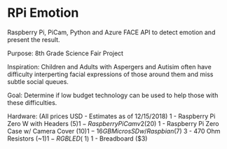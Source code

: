 # RPi Emotion
Raspberry Pi, PiCam, Python and Azure FACE API to detect emotion and present the result.


Purpose: 8th Grade Science Fair Project

Inspiration: Children and Adults with Aspergers and Autisim often have difficulty interperting facial expressions of those around them and miss subtle social queues.


Goal: Determine if low budget technology can be used to help those with these difficulties.

Hardware: (All prices USD - Estimates as of 12/15/2018)
1 - Raspberry Pi Zero W with Headers ($5)
1 - Raspberry Pi Cam v2 ($20)
1 - Raspberry Pi Zero Case w/ Camera Cover ($10) 
1 - 16GB Micros SD w/ Raspbian ($7)
3 - 470 Ohm Resistors (~$1)
1 - RGB LED (~$1)
1 - Breadboard ($3)


